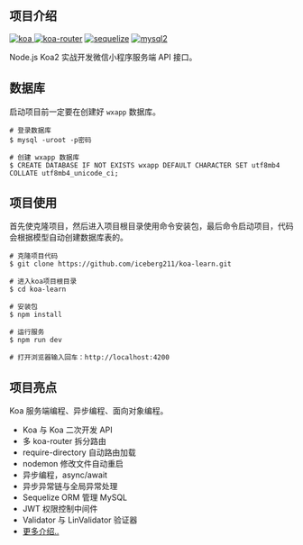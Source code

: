 ## 项目介绍

[![koa](https://img.shields.io/badge/koa-%5E2.7.0-brightgreen.svg) ](https://www.npmjs.com/package/koa)
[![koa-router](https://img.shields.io/badge/koa--router-%5E7.4.0-brightgreen.svg)](https://www.npmjs.com/package/koa-router)
[![sequelize](https://img.shields.io/badge/sequelize-%5E5.6.1-brightgreen.svg)](https://www.npmjs.com/package/sequelize)
[![mysql2](https://img.shields.io/badge/mysql2-%5E1.6.5-brightgreen.svg)](https://www.npmjs.com/package/mysql2)

Node.js Koa2 实战开发微信小程序服务端 API 接口。

## 数据库

启动项目前一定要在创建好 `wxapp` 数据库。

```
# 登录数据库
$ mysql -uroot -p密码

# 创建 wxapp 数据库
$ CREATE DATABASE IF NOT EXISTS wxapp DEFAULT CHARACTER SET utf8mb4 COLLATE utf8mb4_unicode_ci;
```

## 项目使用

首先使克隆项目，然后进入项目根目录使用命令安装包，最后命令启动项目，代码会根据模型自动创建数据库表的。

```
# 克隆项目代码
$ git clone https://github.com/iceberg211/koa-learn.git

# 进入koa项目根目录
$ cd koa-learn

# 安装包
$ npm install

# 运行服务
$ npm run dev

# 打开浏览器输入回车：http://localhost:4200
```

## 项目亮点

Koa 服务端编程、异步编程、面向对象编程。

- Koa 与 Koa 二次开发 API
- 多 koa-router 拆分路由
- require-directory 自动路由加载
- nodemon 修改文件自动重启
- 异步编程，async/await
- 异步异常链与全局异常处理
- Sequelize ORM 管理 MySQL
- JWT 权限控制中间件
- Validator 与 LinValidator 验证器
- [更多介绍..](./doc/project.md)
